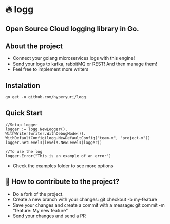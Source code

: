 # 🔥 logg 

## Open Source Cloud logging library in Go. 

## About the project
- Connect your golang microservices logs with this engine!
- Send your logs to kafka, rabbitMQ or REST! And then manage them!
- Feel free to implement more writers

## Instalation
``go get -u github.com/hyperyuri/logg``

## Quick Start

```
//Setup logger
logger := logg.NewLogger().
WithWriter(writer.WithDebugMode()).
WithDefaultConfig(logg.NewDefaultConfig("team-x", "project-x"))
logger.SetLevels(levels.NewLevels(logger))

//To use the log
logger.Error("This is an example of an error")
```
- Check the examples folder to see more options

## 💪 How to contribute to the project?
- Do a fork of the project.
- Create a new branch with your changes: git checkout -b my-feature
- Save your changes and create a commit with a message: git commit -m "feature: My new feature"
- Send your changes and send a PR
